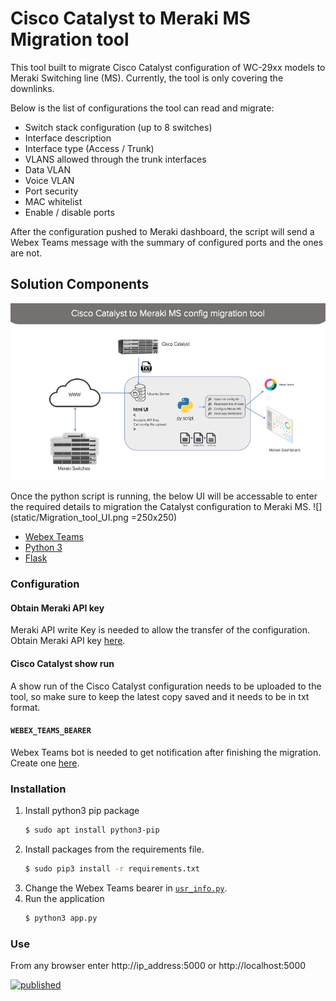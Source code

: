 # Cisco Catalyst to Meraki MS Migration tool

This tool built to migrate Cisco Catalyst configuration of WC-29xx models to Meraki Switching line (MS). Currently, the tool is only covering the downlinks.  

Below is the list of configurations the tool can read and migrate:
- Switch stack configuration (up to 8 switches)
- Interface description
- Interface type (Access / Trunk)
- VLANS allowed through the trunk interfaces
- Data VLAN
- Voice VLAN
- Port security
- MAC whitelist
- Enable / disable ports

After the configuration pushed to Meraki dashboard, the script will send a Webex Teams message with the summary of configured ports and the ones are not.

## Solution Components

![High Level Design](static/Cat2MS_Migration_tool.png)

Once the python script is running, the below UI will be accessable to enter the required details to migration the Catalyst configuration to Meraki MS. ![](static/Migration_tool_UI.png =250x250)

- [Webex Teams](https://developer.webex.com/)
- [Python 3](https://www.python.org/)
- [Flask](https://flask.palletsprojects.com/en/1.1.x/)

### Configuration

#### Obtain Meraki API key

Meraki API write Key is needed to allow the transfer of the configuration. Obtain Meraki API key [here](https://developer.cisco.com/meraki/api/#!authorization/obtaining-your-meraki-api-key).

#### Cisco Catalyst show run

A show run of the Cisco Catalyst configuration needs to be uploaded to the tool, so make sure to keep the latest copy saved and it needs to be in txt format.

#### `WEBEX_TEAMS_BEARER`

Webex Teams bot is needed to get notification after finishing the migration. Create one [here](https://developer.webex.com/docs/bots).

### Installation

1. Install python3 pip package
    ```bash
    $ sudo apt install python3-pip
    ```
2. Install packages from the requirements file.
    ```bash
   $ sudo pip3 install -r requirements.txt
    ```
3. Change the Webex Teams bearer in [`usr_info.py`](#usr_info.py).
4. Run the application 
    ```bash
   $ python3 app.py
    ```
    
### Use

From any browser enter http://ip_address:5000 or http://localhost:5000

[![published](https://static.production.devnetcloud.com/codeexchange/assets/images/devnet-published.svg)](https://developer.cisco.com/codeexchange/github/repo/fadysharobeem/Catalyst_to_Meraki_Migration_tool)
